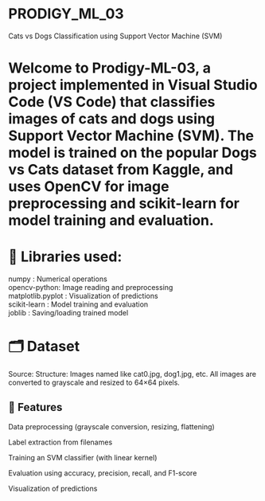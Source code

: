 # PRODIGY_ML_03
Cats vs Dogs Classification using Support Vector Machine (SVM)

# Welcome to Prodigy-ML-03, a project implemented in Visual Studio Code (VS Code) that classifies images of cats and dogs using Support Vector Machine (SVM). The model is trained on the popular Dogs vs Cats dataset from Kaggle, and uses OpenCV for image preprocessing and scikit-learn for model training and evaluation.


# 📌 Libraries used:

numpy : Numerical operations  
opencv-python: Image reading and preprocessing  
matplotlib.pyplot : Visualization of predictions  
scikit-learn : Model training and evaluation  
joblib : Saving/loading trained model  


# 🗂️ Dataset

Source:
Structure: Images named like cat0.jpg, dog1.jpg, etc.
All images are converted to grayscale and resized to 64×64 pixels.


## 🧠 Features

Data preprocessing (grayscale conversion, resizing, flattening)

Label extraction from filenames

Training an SVM classifier (with linear kernel)

Evaluation using accuracy, precision, recall, and F1-score

Visualization of predictions

